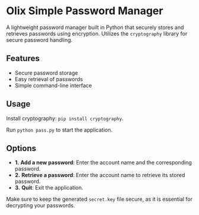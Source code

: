 # Olix Simple Password Manager

A lightweight password manager built in Python that securely stores and retrieves passwords using encryption. Utilizes the `cryptography` library for secure password handling.

## Features
- Secure password storage
- Easy retrieval of passwords
- Simple command-line interface

## Usage
Install cryptography: `pip install cryptography`.

Run `python pass.py` to start the application.

## Options
- **1.** **Add a new password**: Enter the account name and the corresponding password.
- **2.** **Retrieve a password**: Enter the account name to retrieve its stored password.
- **3.** **Quit**: Exit the application.

Make sure to keep the generated `secret.key` file secure, as it is essential for decrypting your passwords.
